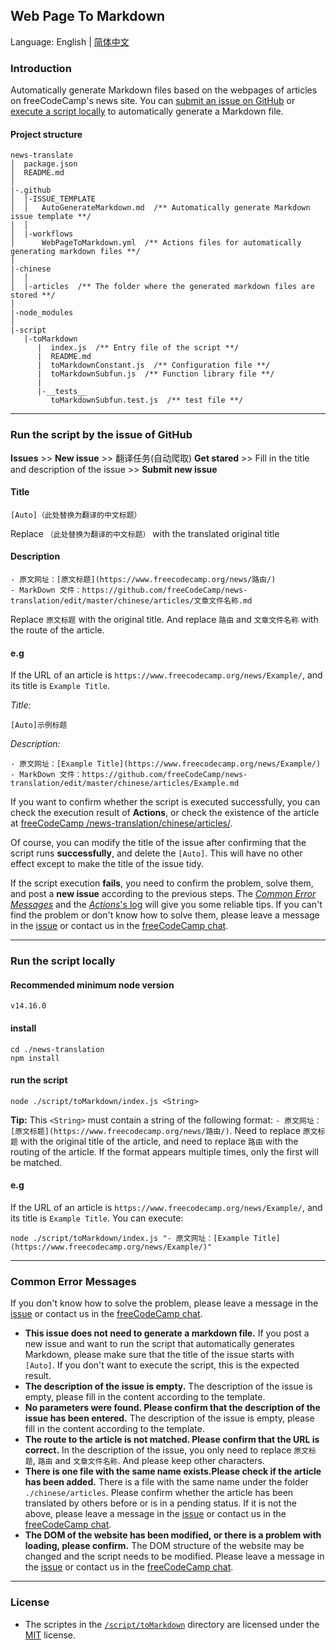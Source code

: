 ## Web Page To Markdown

Language: English | [简体中文](./README-zh-cn.md)

### Introduction

Automatically generate Markdown files based on the webpages of articles on freeCodeCamp's news site. You can [submit an issue on GitHub](#submit-an-issue) or [execute a script locally](#execute-script-locally) to automatically generate a Markdown file.

#### Project structure

```plain
news-translate
│  package.json
│  README.md
│
|-.github
│  |-ISSUE_TEMPLATE
│  │   AutoGenerateMarkdown.md  /** Automatically generate Markdown issue template **/
│  │
│  |-workflows
│      WebPageToMarkdown.yml  /** Actions files for automatically generating markdown files **/
│
|-chinese
│  │
│  |-articles  /** The folder where the generated markdown files are stored **/
│
|-node_modules
│
|-script
   |-toMarkdown
      |  index.js  /** Entry file of the script **/
      |  README.md
      |  toMarkdownConstant.js  /** Configuration file **/
      |  toMarkdownSubfun.js  /** Function library file **/
      |
      |-__tests__
         toMarkdownSubfun.test.js  /** test file **/
```

---

<h3 id="submit-an-issue">Run the script by the issue of GitHub</h3>

**Issues** >> **New issue** >> 翻译任务(自动爬取) **Get stared** >> Fill in the title and description of the issue >> **Submit new issue**

#### Title
```plain
[Auto]（此处替换为翻译的中文标题）
```
Replace `（此处替换为翻译的中文标题）` with the translated original title

#### Description
```plain
- 原文网址：[原文标题](https://www.freecodecamp.org/news/路由/)
- MarkDown 文件：https://github.com/freeCodeCamp/news-translation/edit/master/chinese/articles/文章文件名称.md
```
Replace `原文标题` with the original title. And replace `路由` and `文章文件名称` with the route of the article.

#### e.g
If the URL of an article is `https://www.freecodecamp.org/news/Example/`, and its title is `Example Title`.

*Title:*
```plain
[Auto]示例标题
```
*Description:*
```plain
- 原文网址：[Example Title](https://www.freecodecamp.org/news/Example/)
- MarkDown 文件：https://github.com/freeCodeCamp/news-translation/edit/master/chinese/articles/Example.md
```

If you want to confirm whether the script is executed successfully, you can check the execution result of **Actions**, or check the existence of the article at [freeCodeCamp
/news-translation/chinese/articles/](https://github.com/freeCodeCamp/news-translation/tree/main/chinese/articles).

Of course, you can modify the title of the issue after confirming that the script runs **successfully**, and delete the `[Auto]`. This will have no other effect except to make the title of the issue tidy.

If the script execution **fails**, you need to confirm the problem, solve them, and post a **new issue** according to the previous steps. The [*Common Error Messages*](#CommonErrorMessages) and the [*Actions*'s log](https://github.com/freeCodeCamp/news-translation/actions) will give you some reliable tips. If you can't find the problem or don't know how to solve them, please leave a message in the [issue](https://github.com/freeCodeCamp/news-translation/issues/new) or contact us in the [freeCodeCamp chat](https://chat.freecodecamp.org/channel/zhongwen). 

---

<h3 id="execute-script-locally">Run the script locally</h3>

#### Recommended minimum node version
```shell
v14.16.0
```

#### install
```shell
cd ./news-translation
npm install
```

#### run the script
```shell
node ./script/toMarkdown/index.js <String>
```
**Tip:** This `<String>` must contain a string of the following format: `- 原文网址：[原文标题](https://www.freecodecamp.org/news/路由/)`. Need to replace `原文标题` with the original title of the article, and need to replace `路由` with the routing of the article. If the format appears multiple times, only the first will be matched.

#### e.g
If the URL of an article is `https://www.freecodecamp.org/news/Example/`, and its title is `Example Title`.
You can execute:
```shell
node ./script/toMarkdown/index.js "- 原文网址：[Example Title](https://www.freecodecamp.org/news/Example/)"
```

---

<h3 id="CommonErrorMessages">Common Error Messages</h3>

If you don't know how to solve the problem, please leave a message in the [issue](https://github.com/freeCodeCamp/news-translation/issues/new) or contact us in the [freeCodeCamp chat](https://chat.freecodecamp.org/channel/zhongwen).

- **This issue does not need to generate a markdown file.**
  If you post a new issue and want to run the script that automatically generates Markdown, please make sure that the title of the issue starts with `[Auto]`. If you don't want to execute the script, this is the expected result.
- **The description of the issue is empty.**
  The description of the issue is empty, please fill in the content according to the template.
- **No parameters were found. Please confirm that the description of the issue has been entered.**
  The description of the issue is empty, please fill in the content according to the template.
- **The route to the article is not matched. Please confirm that the URL is correct.**
  In the description of the issue, you only need to replace `原文标题`, `路由` and `文章文件名称`. And please keep other characters.
- **There is one file with the same name exists.Please check if the article has been added.**
  There is a file with the same name under the folder `./chinese/articles`. Please confirm whether the article has been translated by others before or is in a pending status. If it is not the above, please leave a message in the [issue](https://github.com/freeCodeCamp/news-translation/issues/new) or contact us in the [freeCodeCamp chat](https://chat.freecodecamp.org/channel/zhongwen). 
- **The DOM of the website has been modified, or there is a problem with loading, please confirm.**
  The DOM structure of the website may be changed and the script needs to be modified. Please leave a message in the [issue](https://github.com/freeCodeCamp/news-translation/issues/new) or contact us in the [freeCodeCamp chat](https://chat.freecodecamp.org/channel/zhongwen). 

---

### License

- The scriptes in the [`/script/toMarkdown`](/script/toMarkdown) directory are licensed under the [MIT](/LICENSE) license.

